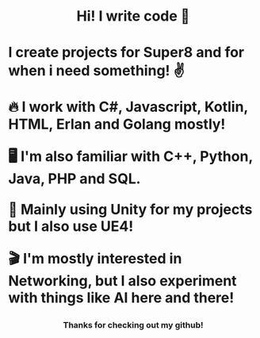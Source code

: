 <h1 align = "center"> Hi! I write code 👋 <h1>
  
I create projects for Super8 and for when i need something! ✌️

🔥 I work with C#, Javascript, Kotlin, HTML, Erlan and Golang mostly!

🖥️ I'm also familiar with C++, Python, Java, PHP and SQL.

📝 Mainly using Unity for my projects but I also use UE4!

🎬 I'm mostly interested in Networking, but I also experiment with things like AI here and there!

<h3 align="center">Thanks for checking out my github!</h3>

<!--
**ayysydney/ayysydney** is a ✨ _special_ ✨ repository because its `README.md` (this file) appears on your GitHub profile.

Here are some ideas to get you started:

- 🔭 I’m currently working on ...
- 🌱 I’m currently learning ...
- 👯 I’m looking to collaborate on ...
- 🤔 I’m looking for help with ...
- 💬 Ask me about ...
- 📫 How to reach me: ...
- 😄 Pronouns: ...
- ⚡ Fun fact: ...
-->
